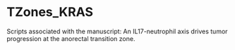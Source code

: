 # TZones_KRAS
Scripts associated with the manuscript: An IL17-neutrophil axis drives tumor progression at the anorectal transition zone.
